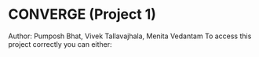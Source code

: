 # CONVERGE (Project 1)
Author: Pumposh Bhat, Vivek Tallavajhala, Menita Vedantam
To access this project correctly you can either:
